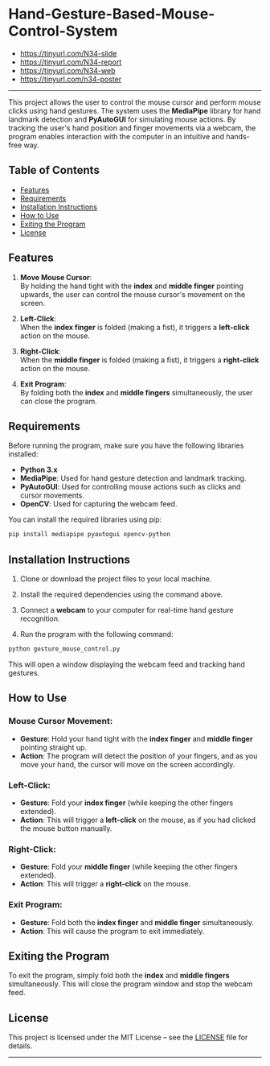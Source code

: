 # Hand-Gesture-Based-Mouse-Control-System
- https://tinyurl.com/N34-slide
- https://tinyurl.com/N34-report
- https://tinyurl.com/N34-web
- https://tinyurl.com/n34-poster
---

This project allows the user to control the mouse cursor and perform mouse clicks using hand gestures. The system uses the **MediaPipe** library for hand landmark detection and **PyAutoGUI** for simulating mouse actions. By tracking the user's hand position and finger movements via a webcam, the program enables interaction with the computer in an intuitive and hands-free way.

## Table of Contents
- [Features](#features)
- [Requirements](#requirements)
- [Installation Instructions](#installation-instructions)
- [How to Use](#how-to-use)
- [Exiting the Program](#exiting-the-program)
- [License](#license)

## Features

1. **Move Mouse Cursor**:  
   By holding the hand tight with the **index** and **middle finger** pointing upwards, the user can control the mouse cursor's movement on the screen.

2. **Left-Click**:  
   When the **index finger** is folded (making a fist), it triggers a **left-click** action on the mouse.

3. **Right-Click**:  
   When the **middle finger** is folded (making a fist), it triggers a **right-click** action on the mouse.

4. **Exit Program**:  
   By folding both the **index** and **middle fingers** simultaneously, the user can close the program.

## Requirements

Before running the program, make sure you have the following libraries installed:

- **Python 3.x**  
- **MediaPipe**: Used for hand gesture detection and landmark tracking.
- **PyAutoGUI**: Used for controlling mouse actions such as clicks and cursor movements.
- **OpenCV**: Used for capturing the webcam feed.

You can install the required libraries using pip:

```bash
pip install mediapipe pyautogui opencv-python
```

## Installation Instructions

1. Clone or download the project files to your local machine.

2. Install the required dependencies using the command above.

3. Connect a **webcam** to your computer for real-time hand gesture recognition.

4. Run the program with the following command:

```bash
python gesture_mouse_control.py
```

This will open a window displaying the webcam feed and tracking hand gestures.

## How to Use

### Mouse Cursor Movement:
- **Gesture**: Hold your hand tight with the **index finger** and **middle finger** pointing straight up.
- **Action**: The program will detect the position of your fingers, and as you move your hand, the cursor will move on the screen accordingly.

### Left-Click:
- **Gesture**: Fold your **index finger** (while keeping the other fingers extended).
- **Action**: This will trigger a **left-click** on the mouse, as if you had clicked the mouse button manually.

### Right-Click:
- **Gesture**: Fold your **middle finger** (while keeping the other fingers extended).
- **Action**: This will trigger a **right-click** on the mouse.

### Exit Program:
- **Gesture**: Fold both the **index finger** and **middle finger** simultaneously.
- **Action**: This will cause the program to exit immediately.

## Exiting the Program

To exit the program, simply fold both the **index** and **middle fingers** simultaneously. This will close the program window and stop the webcam feed.

## License

This project is licensed under the MIT License – see the [LICENSE](LICENSE) file for details.

---
